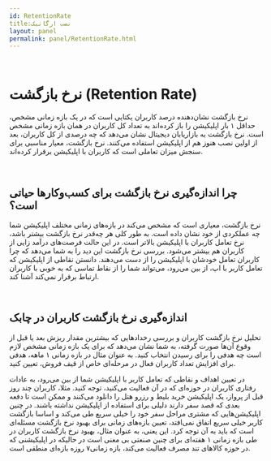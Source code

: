 ```yaml
---  
id: RetentionRate  
title:نصب ارگانیک  
layout: panel
permalink: panel/RetentionRate.html  
---  
```


<br>


#  نرخ بازگشت (Retention Rate) 


نرخ بازگشت نشان‌دهنده درصد کاربران یکتایی است که در یک بازه زمانی مشخص، حداقل ۱ بار اپلیکیشن را باز کرده‌اند به تعداد کل کاربران در همان بازه زمانی مشخص است.  نرخ بازگشت به بازاریابان دیجیتال نشان می‌دهد که چه درصدی از کل کاربران، بعد از اولین نصب هنوز هم از اپلیکیشن استفاده می‌کنند. نرخ بازگشت، معیار مناسبی برای سنجش میزان تعاملی است که کاربران با اپلیکیشن برقرار کرده‌اند. 

<br>


## چرا اندازه‌گیری نرخ بازگشت برای کسب‌و‌کارها حیاتی است؟ ‌

نرخ بازگشت، معیاری است که مشخص می‌کند در بازه‌های زمانی مختلف اپلیکیشن شما چه عملکردی از خود نشان داده است. به طور کلی هر چه‌قدر نرخ بازگشت بیشتر باشد، نرخ تعامل کاربران با اپلیکیشن بالاتر است. در این حالت فرصت‌های درآمد زایی از کاربران هم بیشتر می‌شود.
بررسی نرخ بازگشت این دید را به شما می‌دهد که چرا کاربران تعامل خودشان با اپلیکیشن را از دست می‌دهند. دانستن نقاطی از اپلیکیشن که تعامل کاربر با اپ، از بین می‌رود، می‌تواند شما را از نقاط تماسی که به خوبی با کاربران ارتباط برقرار نمی‌کند آشنا کند. 


<br>


## اندازه‌گیری نرخ بازگشت کاربران در چابک 


تحلیل نرخ بازگشت کاربران و بررسی رخدادهایی که بیشترین مقدار ریزش بعد یا قبل از وقوع آن‌ها صورت گرفته، به شما نشان می‌دهد که برای یک بازه زمانی مشخص لازم است چه هدفی را برای رسیدن انتخاب کنید. به عنوان مثال در بازه زمانی ۱ ماهه، هدفی برای افزایش تعداد کاربران فعال در مرحله‌ای خاص از قیف فروش، تعیین کنید.
 
در تعیین اهداف و نقاطی که تعامل کاربر با اپلیکیشن شما از بین می‌رود، به عادات رفتاری کاربران در حوزه‌ای که در آن فعالیت می‌کنید، توجه کنید. مثلا، کاربران چند روز قبل از پرواز، یک اپلیکیشن خرید بلیط و رزرو هتل را دانلود می‌کنند و ممکن است تا دفعه بعدی که قصد سفر دارند دلیلی برای استفاده از اپلیکیشن نداشته باشند. در چنین اپلیکیشن‌هایی که مشتری مراحل سفر خود را خیلی سریع طی می‌کند و اساسا بازگشت کاربر خیلی سریع اتفاق نمی‌افتد، تعیین بازه‌های زمانی برای بهبود نرخ بازگشت مسئله‌ای است که باید به آن توجه کرد. این یعنی، به عنوان مثال، بهبود نرخ بازگشت کاربران در طی بازه زمانی ۱ هفته‌ای برای چنین صنعتی بی معنی است در حالیکه در اپلیکیشنی که در حوزه کالاهای تند مصرف فعالیت می‌کند، بازه زمانی۷ روزه بازه‌ای منطقی است.


<br> 
